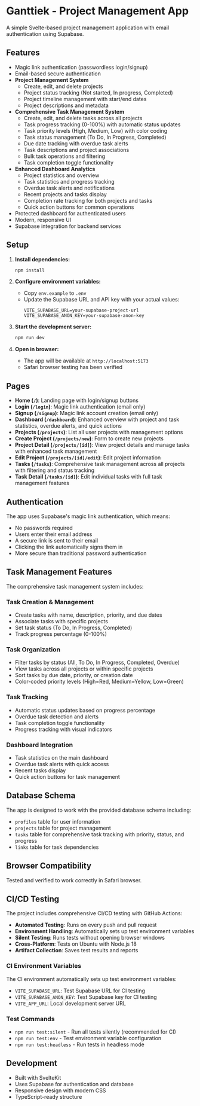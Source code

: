 # Ganttiek - Project Management App

A simple Svelte-based project management application with email authentication using Supabase.

## Features

- Magic link authentication (passwordless login/signup)
- Email-based secure authentication
- **Project Management System**
  - Create, edit, and delete projects
  - Project status tracking (Not started, In progress, Completed)
  - Project timeline management with start/end dates
  - Project descriptions and metadata
- **Comprehensive Task Management System**
  - Create, edit, and delete tasks across all projects
  - Task progress tracking (0-100%) with automatic status updates
  - Task priority levels (High, Medium, Low) with color coding
  - Task status management (To Do, In Progress, Completed)
  - Due date tracking with overdue task alerts
  - Task descriptions and project associations
  - Bulk task operations and filtering
  - Task completion toggle functionality
- **Enhanced Dashboard Analytics**
  - Project statistics and overview
  - Task statistics and progress tracking
  - Overdue task alerts and notifications
  - Recent projects and tasks display
  - Completion rate tracking for both projects and tasks
  - Quick action buttons for common operations
- Protected dashboard for authenticated users
- Modern, responsive UI
- Supabase integration for backend services

## Setup

1. **Install dependencies:**
   ```bash
   npm install
   ```

2. **Configure environment variables:**
   - Copy `env.example` to `.env`
   - Update the Supabase URL and API key with your actual values:
     ```
     VITE_SUPABASE_URL=your-supabase-project-url
     VITE_SUPABASE_ANON_KEY=your-supabase-anon-key
     ```

3. **Start the development server:**
   ```bash
   npm run dev
   ```

4. **Open in browser:**
   - The app will be available at `http://localhost:5173`
   - Safari browser testing has been verified

## Pages

- **Home (`/`)**: Landing page with login/signup buttons
- **Login (`/login`)**: Magic link authentication (email only)
- **Signup (`/signup`)**: Magic link account creation (email only)
- **Dashboard (`/dashboard`)**: Enhanced overview with project and task statistics, overdue alerts, and quick actions
- **Projects (`/projects`)**: List all user projects with management options
- **Create Project (`/projects/new`)**: Form to create new projects
- **Project Detail (`/projects/[id]`)**: View project details and manage tasks with enhanced task management
- **Edit Project (`/projects/[id]/edit`)**: Edit project information
- **Tasks (`/tasks`)**: Comprehensive task management across all projects with filtering and status tracking
- **Task Detail (`/tasks/[id]`)**: Edit individual tasks with full task management features

## Authentication

The app uses Supabase's magic link authentication, which means:
- No passwords required
- Users enter their email address
- A secure link is sent to their email
- Clicking the link automatically signs them in
- More secure than traditional password authentication

## Task Management Features

The comprehensive task management system includes:

### Task Creation & Management
- Create tasks with name, description, priority, and due dates
- Associate tasks with specific projects
- Set task status (To Do, In Progress, Completed)
- Track progress percentage (0-100%)

### Task Organization
- Filter tasks by status (All, To Do, In Progress, Completed, Overdue)
- View tasks across all projects or within specific projects
- Sort tasks by due date, priority, or creation date
- Color-coded priority levels (High=Red, Medium=Yellow, Low=Green)

### Task Tracking
- Automatic status updates based on progress percentage
- Overdue task detection and alerts
- Task completion toggle functionality
- Progress tracking with visual indicators

### Dashboard Integration
- Task statistics on the main dashboard
- Overdue task alerts with quick access
- Recent tasks display
- Quick action buttons for task management

## Database Schema

The app is designed to work with the provided database schema including:
- `profiles` table for user information
- `projects` table for project management
- `tasks` table for comprehensive task tracking with priority, status, and progress
- `links` table for task dependencies

## Browser Compatibility

Tested and verified to work correctly in Safari browser.

## CI/CD Testing

The project includes comprehensive CI/CD testing with GitHub Actions:

- **Automated Testing**: Runs on every push and pull request
- **Environment Handling**: Automatically sets up test environment variables
- **Silent Testing**: Runs tests without opening browser windows
- **Cross-Platform**: Tests on Ubuntu with Node.js 18
- **Artifact Collection**: Saves test results and reports

### CI Environment Variables

The CI environment automatically sets up test environment variables:
- `VITE_SUPABASE_URL`: Test Supabase URL for CI testing
- `VITE_SUPABASE_ANON_KEY`: Test Supabase key for CI testing
- `VITE_APP_URL`: Local development server URL

### Test Commands

- `npm run test:silent` - Run all tests silently (recommended for CI)
- `npm run test:env` - Test environment variable configuration
- `npm run test:headless` - Run tests in headless mode

## Development

- Built with SvelteKit
- Uses Supabase for authentication and database
- Responsive design with modern CSS
- TypeScript-ready structure